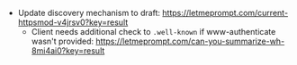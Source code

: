- Update discovery mechanism to draft: https://letmeprompt.com/current-httpsmod-v4jrsv0?key=result
  - Client needs additional check to `.well-known` if www-authenticate wasn't provided: https://letmeprompt.com/can-you-summarize-wh-8mi4ai0?key=result
